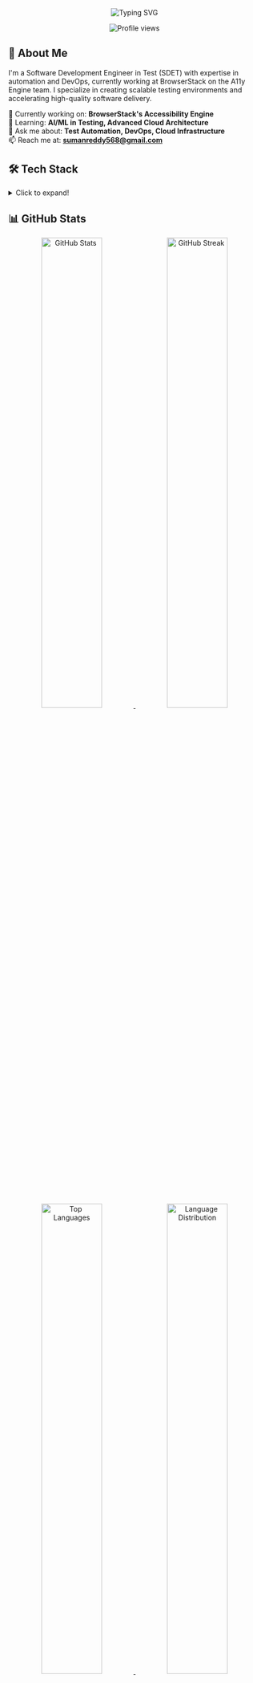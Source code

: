 <div align="center">
  <img src="https://readme-typing-svg.demolab.com?font=Fira+Code&duration=3000&pause=1000&color=2D95F7&center=true&vCenter=true&width=435&lines=Hi+%F0%9F%91%8B%2C+I'm+Suman+Reddy;Software+Development+Engineer+in+Test;Automation+%7C+DevOps+%7C+Cloud+Testing" alt="Typing SVG" />
</div>

<p align="center">
  <!-- Dynamic profile views counter -->
  <img src="https://komarev.com/ghpvc/?username=SumanReddy18&label=Profile%20views&color=0e75b6&style=flat" alt="Profile views" />
</p>

<h2> 🚀 About Me</h2>

I'm a Software Development Engineer in Test (SDET) with expertise in automation and DevOps, currently working at BrowserStack on the A11y Engine team. I specialize in creating scalable testing environments and accelerating high-quality software delivery.

🔭 Currently working on: **BrowserStack's Accessibility Engine**  
🌱 Learning: **AI/ML in Testing, Advanced Cloud Architecture**  
💬 Ask me about: **Test Automation, DevOps, Cloud Infrastructure**  
📫 Reach me at: **sumanreddy568@gmail.com**

<h2> 🛠️ Tech Stack </h2>

<details>
<summary>Click to expand!</summary>

**Testing Frameworks & Tools**  
![Selenium](https://img.shields.io/badge/-Selenium-43B02A?style=flat&logo=selenium&logoColor=white)
![Cypress](https://img.shields.io/badge/-Cypress-17202C?style=flat&logo=cypress&logoColor=white)
![Pytest](https://img.shields.io/badge/-Pytest-0A9EDC?style=flat&logo=pytest&logoColor=white)
![Playwright](https://img.shields.io/badge/-Playwright-2EAD33?style=flat&logo=playwright&logoColor=white)

**Programming Languages**  
<!-- Dynamic language badges based on actual GitHub usage -->
<div align="center">
  <img src="https://github-readme-stats.vercel.app/api/top-langs/?username=SumanReddy18&layout=compact&hide=html&theme=tokyonight&hide_border=true&card_width=400" alt="Top Languages Used">
</div>

**DevOps & Cloud**  
![Docker](https://img.shields.io/badge/-Docker-2496ED?style=flat&logo=docker&logoColor=white)
![Kubernetes](https://img.shields.io/badge/-Kubernetes-326CE5?style=flat&logo=kubernetes&logoColor=white)
![AWS](https://img.shields.io/badge/-AWS-232F3E?style=flat&logo=amazon-aws&logoColor=white)
![GCP](https://img.shields.io/badge/-GCP-4285F4?style=flat&logo=google-cloud&logoColor=white)
![Azure](https://img.shields.io/badge/-Azure-0089D6?style=flat&logo=microsoft-azure&logoColor=white)
![Jenkins](https://img.shields.io/badge/-Jenkins-D24939?style=flat&logo=jenkins&logoColor=white)

**Infrastructure as Code**  
![Terraform](https://img.shields.io/badge/-Terraform-7B42BC?style=flat&logo=terraform&logoColor=white)
![Ansible](https://img.shields.io/badge/-Ansible-EE0000?style=flat&logo=ansible&logoColor=white)

**Monitoring & Observability**  
![Grafana](https://img.shields.io/badge/-Grafana-F46800?style=flat&logo=grafana&logoColor=white)
![Prometheus](https://img.shields.io/badge/-Prometheus-E6522C?style=flat&logo=prometheus&logoColor=white)

</details>

<h2> 📊 GitHub Stats </h2>

<div align="center">
  <p align="center">
    <!-- Dynamic GitHub stats - automatically updates with latest data -->
    <a href="https://github.com/SumanReddy18">
      <img width="49%" src="https://github-readme-stats.vercel.app/api?username=SumanReddy18&show_icons=true&theme=tokyonight&hide_border=true&include_all_commits=true&count_private=true" alt="GitHub Stats"/>
      <img width="49%" src="https://github-readme-streak-stats.herokuapp.com/?user=SumanReddy18&theme=tokyonight&hide_border=true" alt="GitHub Streak"/>
    </a>
  </p>
  
  <!-- Dynamic language stats - automatically updates based on your repositories -->
  <p align="center">
    <a href="https://github.com/SumanReddy18">
      <img width="49%" src="https://github-readme-stats.vercel.app/api/top-langs/?username=SumanReddy18&theme=tokyonight&hide_border=true&include_all_commits=true&count_private=true&layout=compact&langs_count=8" alt="Top Languages"/>
      <img width="49%" src="https://github-profile-summary-cards.vercel.app/api/cards/repos-per-language?username=SumanReddy18&theme=tokyonight" alt="Language Distribution"/>
    </a>
  </p>

  <!-- Dynamic productivity stats - auto-updates with your activity -->
  <p align="center">
    <a href="https://github.com/SumanReddy18">
      <img width="49%" src="https://github-profile-summary-cards.vercel.app/api/cards/productive-time?username=SumanReddy18&theme=tokyonight&utcOffset=8" alt="Productivity Stats"/>
      <img width="49%" src="https://github-profile-summary-cards.vercel.app/api/cards/profile-details?username=SumanReddy18&theme=tokyonight" alt="Profile Details"/>
    </a>
  </p>

  <!-- Dynamic activity graph - updates with your recent contributions -->
  <a href="https://github.com/SumanReddy18">
    <img src="https://github-readme-activity-graph.vercel.app/graph?username=SumanReddy18&theme=tokyo-night&hide_border=true&height=300&line=4C75F2&point=1F6FEB&area=true&area_color=4C75F2" alt="Activity Graph"/>
  </a>

  <!-- Dynamic GitHub trophies - based on your achievements -->
  <p align="center">
    <img src="https://github-profile-trophy.vercel.app/?username=SumanReddy18&theme=tokyonight&no-frame=true&row=1&column=7" alt="GitHub Trophies"/>
  </p>

  <!-- Dynamic contribution calendar - updates daily -->
  <a href="https://github.com/SumanReddy18">
    <img src="https://ghchart.rshah.org/4C75F2/SumanReddy18" alt="GitHub Contribution Chart" width="100%"/>
  </a>
</div>

<h2> 🔥 Repository Contributions & Activity </h2>

<div align="center">
  <!-- Repository contributions & commit activity -->
  <p align="center">
    <a href="https://github.com/SumanReddy18">
      <img width="49%" src="https://github-contributor-stats.vercel.app/api?username=SumanReddy18&limit=5&theme=tokyonight&combine_all_yearly_contributions=true" alt="Top Contributed Repositories"/>
      <img width="49%" src="https://github-profile-summary-cards.vercel.app/api/cards/most-commit-language?username=SumanReddy18&theme=tokyonight" alt="Most Commit Languages"/>
    </a>
  </p>
  
  <!-- Repository specific commit activity -->
  <p align="center">
    <a href="https://github.com/SumanReddy18">
      <img width="49%" src="https://github-profile-summary-cards.vercel.app/api/cards/repos-per-language?username=SumanReddy18&theme=tokyonight" alt="Repository Languages"/>
      <img width="49%" src="https://github-profile-summary-cards.vercel.app/api/cards/stats?username=SumanReddy18&theme=tokyonight" alt="Contribution Stats"/>
    </a>
  </p>
  
  <!-- Commit activity timeline -->
  <p align="center">
    <img src="https://github-profile-summary-cards.vercel.app/api/cards/profile-details?username=SumanReddy18&theme=tokyonight" alt="Detailed Contribution Activity" width="100%"/>
  </p>
</div>

<h2> 🤝 Connect with Me </h2>

<p align="center">
  <a href="https://www.linkedin.com/in/sumanreddy568/">
    <img src="https://img.shields.io/badge/-LinkedIn-0077B5?style=for-the-badge&logo=linkedin&logoColor=white" alt="LinkedIn" />
  </a>
  <a href="https://github.com/SumanReddy18">
    <img src="https://img.shields.io/badge/-GitHub-181717?style=for-the-badge&logo=github&logoColor=white" alt="GitHub" />
  </a>
</p>

<!-- No need for a duplicate contribution graph -->

---

<div align="center">
  <img src="https://readme-typing-svg.demolab.com?font=Fira+Code&pause=1000&color=2D95F7&center=true&vCenter=true&width=435&lines=Thanks+for+visiting!;Let's+connect+and+collaborate!" alt="Thanks for visiting!" />
</div>
